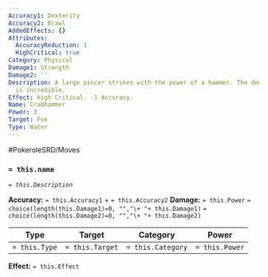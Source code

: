 ```yaml
---
Accuracy1: Dexterity
Accuracy2: Brawl
AddedEffects: {}
Attributes:
  AccuracyReduction: 1
  HighCritical: true
Category: Physical
Damage1: Strength
Damage2: ''
Description: A large pincer strikes with the power of a hammer. The demolition power
  is incredible.
Effect: High Critical. -1 Accuracy.
Name: Crabhammer
Power: 3
Target: Foe
Type: Water
---
```


#PokeroleSRD/Moves

### `= this.name`
*`= this.Description`*

**Accuracy:** `= this.Accuracy1` + `= this.Accuracy2`
**Damage:** `= this.Power` `= choice(length(this.Damage1)=0, "","\+ "+ this.Damage1)` `= choice(length(this.Damage2)=0, "","\+ "+ this.Damage2)`

| Type          | Target          | Category          | Power          |
| ------------- | --------------- | ----------------  | -------------- |
| `= this.Type` | `= this.Target` | `= this.Category` | `= this.Power` | 

**Effect:** `= this.Effect`